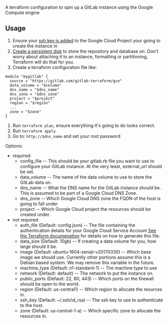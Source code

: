 A terraform configuration to spin up a GitLab instance using the Google Compute engine

## Usage
1. Ensure your [ssh key is added](https://cloud.google.com/compute/docs/instances/adding-removing-ssh-keys) to the Google Cloud Project your going to create the instance in
1. [Create a persistent disk](https://cloud.google.com/compute/docs/disks/add-persistent-disk) to store the repository and database on. Don't worry about attaching it to an instance, formatting or partitioning, Terraform will do that for you. 
1. Create a terraform configuration file like:
```
module "mygitlab" {
  source = "https://gitlab.com/gitlab-terraform/gce"
  data_volume = "$volume"
  dns_name = "$dns_name"
  dns_zone = "$dns_zone"
  project = "$project"
  region = "$region"
  ...
  zone = "$zone"
}
```
1. Run `terraform plan`, ensure everything it's going to do looks correct.
1. Run `terraform apply`
1. Go to: `http://$dns_name` and set your root password

Options:
  * required:
    * config_file -- This should be your gitlab.rb file you want to use to configure your GitLab instance. At the very least, external_url should be set.
    * data_volume -- The name of the data volume to use to store the GitLab data on.
    * dns_name -- What the DNS name for the GitLab instance should be. This is assumed to be part of a Google Cloud DNS Zone.
    * dns_zone -- Which Google Cloud DNS zone the FQDN of the host is going to fall under
    * project -- Which Google Cloud project the resources should be created under.
  * not required:
    * auth_file (Default: config.json) -- The file containing the authentication details for your Google Cloud Service Account [See the Terraform documenation](https://www.terraform.io/docs/providers/google/index.html) for details on how to generate this file.
    * data_size (Default: 10gb) -- If creating a data volume for you, how large should it be.
    * image (Default: ubuntu-1604-xenial-v20170330) -- Which base image we should use. Currently other portions assume this is a Debian based system. We may remove this variable in the future.
    * machine_type (Default: n1-standard-1) -- The machine type to use
    * network (Default: default) -- The network to put the instance on.
    * public_ports (Default: 22, 80, 443) -- Which ports on the firewall should be open to the world.
    * region (Default: us-central1) -- Which region to allocate the reources in.
    * ssh_key (Default: ~/.ssh/id_rsa) -- The ssh key to use to authenticate to the host.
    * zone (Default: us-central-1-a) -- Which specific zone to allocate the resources in.
